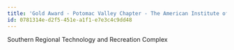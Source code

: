 ```yaml
---
title: 'Gold Award - Potomac Valley Chapter - The American Institute of Architects '
id: 0781314e-d2f5-451e-a1f1-e7e3c4c9dd48
---
```

Southern Regional Technology and Recreation Complex